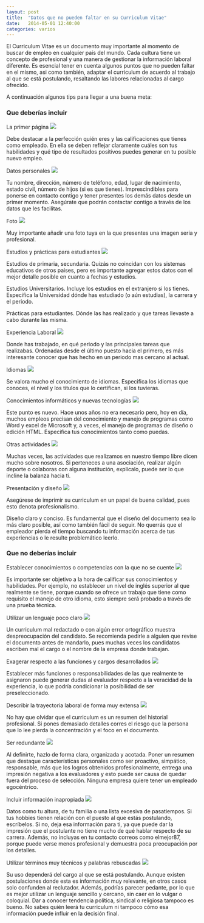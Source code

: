 ```yaml
---
layout: post
title:  "Datos que no pueden faltar en su Curriculum Vitae"
date:   2014-05-01 12:40:00
categories: varios
---
```


<p>
El Curriculum Vitae es un documento muy importante al momento de buscar de empleo en cualquier país del mundo. Cada cultura tiene un concepto de profesional y una manera de gestionar la información laboral diferente. Es esencial tener en cuenta algunos puntos que no pueden faltar en el mismo, asi como también, adaptar el curriculum de acuerdo al trabajo al que se está postulando, resaltando las labores relacionadas al cargo ofrecido.
</p>
<p>
A continuación algunos tips para llegar a una buena meta:
</p>
<div class="accordion">
	<h3>Que deberías incluir</h3>
	<div>
<div class="shadow titleSection">
	La primer página
	<img class="headerIcons" src="/images/check.png">
</div>
<p class="paddingBottom">
 Debe destacar a la perfección quién eres y las calificaciones que tienes como empleado. En ella se deben reflejar claramente cuáles son tus habilidades y qué tipo de resultados positivos puedes generar en tu posible nuevo empleo.
</p>

<div class="shadow titleSection">
	Datos personales
	<img class="headerIcons" src="/images/check.png">
</div>
<p class="paddingBottom">
 Tu nombre, dirección, número de teléfono, edad, lugar de nacimiento, estado civil, número de hijos (si es que tienes). Imprescindibles para ponerse en contacto contigo y tener presentes los demás datos desde un primer momento. Asegúrate que podrán contactar contigo a través de los datos que les facilitas.
</p>
<div class="shadow titleSection">
	Foto
	<img class="headerIcons" src="/images/check.png">
</div>
<p class="paddingBottom">
	Muy importante añadir una foto tuya en la que presentes una imagen seria y profesional.
</p>
<div class="shadow titleSection">
	Estudios y prácticas para estudiantes
	<img class="headerIcons" src="/images/check.png">
</div>
<p>
	Estudios de primaria, secundaria. Quizás no coincidan con los sistemas educativos de otros paises, pero es importante agregar estos datos con el mejor detalle posible en cuanto a fechas y estudios.
</p>
<p>
	Estudios Universitarios. Incluye los estudios en el extranjero si los tienes. Especifica la Universidad dónde has estudiado (o aún estudias), la carrera y el periodo.
</p>
<p class="paddingBottom">
	Prácticas para estudiantes. Dónde las has realizado y que tareas llevaste a cabo durante las misma.
</p>
<div class="shadow titleSection">
	Experiencia Laboral
	<img class="headerIcons" src="/images/check.png">
</div>
<p class="paddingBottom">
	 Donde has trabajado, en qué periodo y las principales tareas que realizabas. Ordenadas desde el último puesto hacia el primero, es más interesante conocer que has hecho en un periodo mas cercano al actual.
</p>
<div class="shadow titleSection">
	Idiomas
	<img class="headerIcons" src="/images/check.png">
</div>
<p class="paddingBottom">
	Se valora mucho el conocimiento de idiomas. Especifica los idiomas que conoces, el nivel y los títulos que lo certifican, si los tuvieras.
</p>
<div class="shadow titleSection">
	Conocimientos informáticos y nuevas tecnologías
	<img class="headerIcons" src="/images/check.png">
</div>
<p class="paddingBottom">
	Este punto es nuevo. Hace unos años no era necesario pero, hoy en día, muchos empleos precisan del conocimiento y manejo de programas como Word y excel de Microsoft y, a veces, el manejo de programas de diseño o edición HTML. Especifica tus conocimientos tanto como puedas.
</p>
<div class="shadow titleSection">
	Otras actividades
	<img class="headerIcons" src="/images/check.png">
</div>
<p class="paddingBottom">
	Muchas veces, las actividades que realizamos en nuestro tiempo libre dicen mucho sobre nosotros. Si perteneces a una asociación, realizar algún deporte o colaboras con alguna institución, explícalo, puede ser lo que incline la balanza hacia ti.
</p>
<div class="shadow titleSection">
	Presentación y diseño
	<img class="headerIcons" src="/images/check.png">
</div>
<p>
	Asegúrese de imprimir su curriculum en un papel de buena calidad, pues esto denota profesionalismo.
</p>
<p>
	Diseño claro y conciso. Es fundamental que el diseño del documento sea lo más claro posible, así como también fácil de seguir. No querrás que el empleador pierda el tiempo buscando tu información acerca de tus experiencias o le resulte problemático leerlo.
</p>
</div>
<h3>Que no deberías incluir</h3>
<div>
	<div class="shadow titleSection">
	Establecer conocimientos o competencias con la que no se cuente
	<img class="headerIcons" src="/images/delete.png">
</div>
<p class="paddingBottom">
	Es importante ser objetivo a la hora de calificar sus conocimientos y habilidades. Por ejemplo, no establecer un nivel de inglés superior al que realmente se tiene, porque cuando se ofrece un trabajo que tiene como requisito el manejo de otro idioma, esto siempre será probado a través de una prueba técnica.
</p>
<div class="shadow titleSection">
	Utilizar un lenguaje poco claro
	<img class="headerIcons" src="/images/delete.png">
</div>
<p class="paddingBottom">
	Un curriculum mal redactado o con algún error ortográfico muestra despreocupación del candidato. Se recomienda pedirle a alguien que revise el documento antes de mandarlo, pues muchas veces los candidatos escriben mal el cargo o el nombre de la empresa donde trabajan.
</p>
<div class="shadow titleSection">
	Exagerar respecto a las funciones y cargos desarrollados
	<img class="headerIcons" src="/images/delete.png">
</div>
<p class="paddingBottom">
	Establecer más funciones o responsabilidades de las que realmente te asignaron puede generar dudas al evaluador respecto a la veracidad de la experiencia, lo que podría condicionar la posibilidad de ser preseleccionado.
</p>
<div class="shadow titleSection">
	Describir la trayectoria laboral de forma muy extensa
	<img class="headerIcons" src="/images/delete.png">
</div>
<p class="paddingBottom">
	No hay que olvidar que el curriculum es un resumen del historial profesional. Si pones demasiado detalles corres el riesgo que la persona que lo lee pierda la concentración y el foco en el documento.
</p>
<div class="shadow titleSection">
	Ser redundante
	<img class="headerIcons" src="/images/delete.png">
</div>
<p class="paddingBottom">
	Al definirte, hazlo de forma clara, organizada y acotada. Poner un resumen que destaque características personales como ser proactivo, simpático, responsable, más que los logros obtenidos profesionalmente, entrega una impresión negativa a los evaluadores y esto puede ser causa de quedar fuera del proceso de selección. Ninguna empresa quiere tener un empleado egocéntrico.
</p>
<div class="shadow titleSection">
	Incluir información inapropiada
	<img class="headerIcons" src="/images/delete.png">
</div>
<p class="paddingBottom">
	Datos como tu altura, de tu familia o una lista excesiva de pasatiempos. Si tus hobbies tienen relación con el puesto al que estás postulando, escríbelos. Si no, deja esa información para ti, ya que puede dar la impresión que el postulante no tiene mucho de qué hablar respecto de su carrera. Además, no incluyas en tu contacto correos como elmejor87, porque puede verse menos profesional y demuestra poca preocupación por los detalles.
</p>
<div class="shadow titleSection">
	Utilizar términos muy técnicos y palabras rebuscadas
	<img class="headerIcons" src="/images/delete.png">
</div>
<p>
	Su uso dependerá del cargo al que se está postulando. Aunque existen postulaciones donde esta es información muy relevante, en otros casos solo confunden al reclutador. Además, podrías parecer pedante, por lo que es mejor utilizar un lenguaje sencillo y cercano, sin caer en lo vulgar o coloquial. Dar a conocer tendencia política, sindical o religiosa tampoco es bueno. No sabes quién leerá tu curriculum ni tampoco cómo esa información puede influir en la decisión final.
</p>
</div>
</div>



